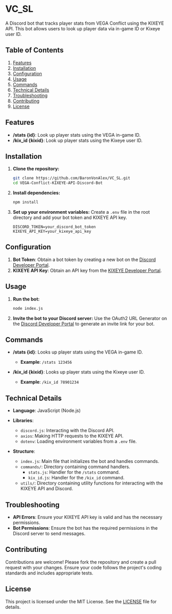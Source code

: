 # VC_SL

A Discord bot that tracks player stats from VEGA Conflict using the KIXEYE API. This bot allows users to look up player data via in-game ID or Kixeye user ID.

## Table of Contents
1. [Features](#features)
2. [Installation](#installation)
3. [Configuration](#configuration)
4. [Usage](#usage)
5. [Commands](#commands)
6. [Technical Details](#technical-details)
7. [Troubleshooting](#troubleshooting)
8. [Contributing](#contributing)
9. [License](#license)

## Features

- **/stats {id}**: Look up player stats using the VEGA in-game ID.
- **/kix_id {kixid}**: Look up player stats using the Kixeye user ID.

## Installation

1. **Clone the repository:**
    ```sh
    git clone https://github.com/BaronVonAlex/VC_SL.git
    cd VEGA-Conflict-KIXEYE-API-Discord-Bot
    ```

2. **Install dependencies:**
    ```sh
    npm install
    ```

3. **Set up your environment variables:**
    Create a `.env` file in the root directory and add your bot token and KIXEYE API key.
    ```env
    DISCORD_TOKEN=your_discord_bot_token
    KIXEYE_API_KEY=your_kixeye_api_key
    ```

## Configuration

1. **Bot Token**: Obtain a bot token by creating a new bot on the [Discord Developer Portal](https://discord.com/developers/applications).
2. **KIXEYE API Key**: Obtain an API key from the [KIXEYE Developer Portal](https://www.kixeye.com/developer).

## Usage

1. **Run the bot:**
    ```sh
    node index.js
    ```

2. **Invite the bot to your Discord server:**
    Use the OAuth2 URL Generator on the [Discord Developer Portal](https://discord.com/developers/applications) to generate an invite link for your bot.

## Commands

- **/stats {id}**: Looks up player stats using the VEGA in-game ID.
  - **Example**: `/stats 123456`

- **/kix_id {kixid}**: Looks up player stats using the Kixeye user ID.
  - **Example**: `/kix_id 78901234`

## Technical Details

- **Language**: JavaScript (Node.js)
- **Libraries**:
  - `discord.js`: Interacting with the Discord API.
  - `axios`: Making HTTP requests to the KIXEYE API.
  - `dotenv`: Loading environment variables from a `.env` file.

- **Structure**:
  - `index.js`: Main file that initializes the bot and handles commands.
  - `commands/`: Directory containing command handlers.
    - `stats.js`: Handler for the `/stats` command.
    - `kix_id.js`: Handler for the `/kix_id` command.
  - `utils/`: Directory containing utility functions for interacting with the KIXEYE API and Discord.

## Troubleshooting

- **API Errors**: Ensure your KIXEYE API key is valid and has the necessary permissions.
- **Bot Permissions**: Ensure the bot has the required permissions in the Discord server to send messages.

## Contributing

Contributions are welcome! Please fork the repository and create a pull request with your changes. Ensure your code follows the project's coding standards and includes appropriate tests.

## License

This project is licensed under the MIT License. See the [LICENSE](LICENSE) file for details.
